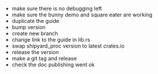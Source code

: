- make sure there is no debugging left
- make sure the bunny demo and square eater are working
- duplicate the guide
- bump version
- create new branch
- change link to the guide in lib.rs
- swap shipyard_proc version to latest crates.io
- release the version
- make a git tag and release
- check the doc publishing went ok
